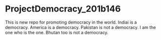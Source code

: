 # ProjectDemocracy_201b146
This is new repo for promoting democracy in the world.
Indiai is a democracy.
America is a democracy.
Pakistan is not a democracy.
I am the one who is the one.
Bhutan too is not a democracy.


